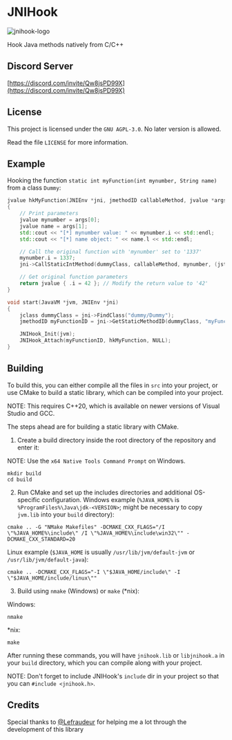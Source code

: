 # JNIHook
![jnihook-logo](https://raw.githubusercontent.com/rdbo/jnihook/master/LOGO.png)

Hook Java methods natively from C/C++

## Discord Server
[https://discord.com/invite/Qw8jsPD99X](https://discord.com/invite/Qw8jsPD99X)

## License
This project is licensed under the `GNU AGPL-3.0`. No later version is allowed.

Read the file `LICENSE` for more information.

## Example
Hooking the function `static int myFunction(int mynumber, String name)` from a class `Dummy`:
```c++
jvalue hkMyFunction(JNIEnv *jni, jmethodID callableMethod, jvalue *args, size_t nargs, void *arg)
{
	// Print parameters
	jvalue mynumber = args[0];
	jvalue name = args[1];
	std::cout << "[*] mynumber value: " << mynumber.i << std::endl;
	std::cout << "[*] name object: " << name.l << std::endl;

	// Call the original function with 'mynumber' set to '1337'
	mynumber.i = 1337;
	jni->CallStaticIntMethod(dummyClass, callableMethod, mynumber, (jstring)&name);

	// Get original function parameters
	return jvalue { .i = 42 }; // Modify the return value to '42'
}

void start(JavaVM *jvm, JNIEnv *jni)
{
	jclass dummyClass = jni->FindClass("dummy/Dummy");
	jmethodID myFunctionID = jni->GetStaticMethodID(dummyClass, "myFunction", "(ILjava/lang/String;)I");

	JNIHook_Init(jvm);
	JNIHook_Attach(myFunctionID, hkMyFunction, NULL);
}
```

## Building
To build this, you can either compile all the files in `src` into your project, or
use CMake to build a static library, which can be compiled into your project.

NOTE: This requires C++20, which is available on newer versions of Visual Studio and GCC.

The steps ahead are for building a static library with CMake.


1. Create a build directory inside the root directory of the repository and enter it:

NOTE: Use the `x64 Native Tools Command Prompt` on Windows.
```
mkdir build
cd build
```

2. Run CMake and set up the includes directories and additional OS-specific configuration.
Windows example (`%JAVA_HOME%` is `%ProgramFiles%\Java\jdk-<VERSION>`; might be necessary to copy `jvm.lib` into your `build` directory):
```
cmake .. -G "NMake Makefiles" -DCMAKE_CXX_FLAGS="/I \"%JAVA_HOME%\include\" /I \"%JAVA_HOME%\include\win32\"" -DCMAKE_CXX_STANDARD=20
```
Linux example (`$JAVA_HOME` is usually `/usr/lib/jvm/default-jvm` or `/usr/lib/jvm/default-java`):
```
cmake .. -DCMAKE_CXX_FLAGS="-I \"$JAVA_HOME/include\" -I \"$JAVA_HOME/include/linux\""
```

3. Build using `nmake` (Windows) or `make` (*nix):

Windows:
```
nmake
```
*nix:
```
make
```

After running these commands, you will have `jnihook.lib` or `libjnihook.a` in your `build` directory, which you can compile along with your project.

NOTE: Don't forget to include JNIHook's `include` dir in your project so that you can `#include <jnihook.h>`.

## Credits
Special thanks to [@Lefraudeur](https://github.com/Lefraudeur) for helping me a lot through the development of this library
